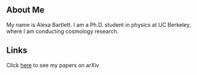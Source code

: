 ## About Me
My name is Alexa Bartlett. I am a Ph.D. student in physics at UC Berkeley, where I am conducting cosmology research.

## Links
Click [here](https://arxiv.org/search/?query=Alexa+Bartlett&searchtype=all) to see my papers on arXiv

